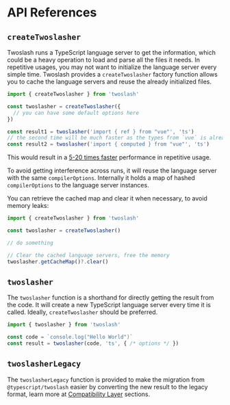 # API References

## `createTwoslasher`

Twoslash runs a TypeScript language server to get the information, which could be a heavy operation to load and parse all the files it needs. In repetitive usages, you may not want to initialize the language server every simple time. Twoslash provides a `createTwoslasher` factory function allows you to cache the language servers and reuse the already initialized files.

```ts twoslash
import { createTwoslasher } from 'twoslash'

const twoslasher = createTwoslasher({
  // you can have some default options here
})

const result1 = twoslasher('import { ref } from "vue"', 'ts')
// the second time will be much faster as the types from `vue` is already
const result2 = twoslasher('import { computed } from "vue"', 'ts')
```

This would result in a [5-20 times faster](#benchmark) performance in repetitive usage.

To avoid getting interference across runs, it will reuse the language server with the same `compilerOptions`. Internally it holds a map of hashed `compilerOptions` to the language server instances.

You can retrieve the cached map and clear it when necessary, to avoid memory leaks:

```ts twoslash
import { createTwoslasher } from 'twoslash'

const twoslasher = createTwoslasher()

// do something

// Clear the cached language servers, free the memory
twoslasher.getCacheMap()?.clear()
```

## `twoslasher`

The `twoslasher` function is a shorthand for directly getting the result from the code. It will create a new TypeScript language server every time it is called. Ideally, `createTwoslasher` should be preferred.

```ts twoslash
import { twoslasher } from 'twoslash'

const code = `console.log("Hello World")`
const result = twoslasher(code, 'ts', { /* options */ })
```

## `twoslasherLegacy`

The `twoslasherLegacy` function is provided to make the migration from `@typescript/twoslash` easier by converting the new result to the legacy format, learn more at [Compatibility Layer](/guide/migrate#compatibility-layer) sections.
